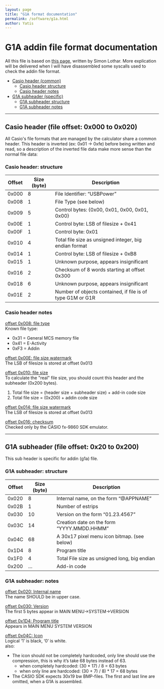 ```yaml
---
layout: page
title: "G1A format documentation"
permalink: /software/g1a.html
author: Yatis
---
```


# G1A addin file format documentation

All this file is based on [this page](https://bible.planet-casio.com/simlo/chm/v20/fx9860_G1A.htm), written by Simon Lothar.
More explication will be delivered when I will have disassembled some syscalls used to check the addin file format.

* [Casio header (common)](#casio-header-file-offset-0x000-to-0x020)
  * [Casio header structure](#casio-header-structure)
  * [Casio header notes](#casio-header-notes)
* [G1A subheader (specific)](#g1a-subheader-file-offset-0x20-to-0x200)
  * [G1A subheader structure](#g1a-subheader-structure)
  * [G1A subheader notes](#g1a-subheader-notes)

---

## Casio header (file offset: 0x000 to 0x020)

All Casio's file formats that are managed by the calculator share a common header.
This header is inverted (ex: 0x01 -> 0xfe) before being written and read, so a description of the inverted file data make more sense than the normal file data:

### Casio header: structure

| Offset | Size (byte) | Description                                                |
|--------|-------------|------------------------------------------------------------|
| 0x000  | 8           | File Identifier: “USBPower”                                |
| 0x008  | 1           | File Type (see below)                                      |
| 0x009  | 5           | Control bytes: {0x00, 0x01, 0x00, 0x01, 0x00}              |
| 0x00E  | 1           | Control byte: LSB of filesize + 0x41                       |
| 0x00F  | 1           | Control byte: 0x01                                         |
| 0x010  | 4           | Total file size as unsigned integer, big endian format     |
| 0x014  | 1           | Control byte: LSB of filesize + 0xB8                       |
| 0x015  | 1           | Unknown purpose, appears insignificant                     |
| 0x016  | 2           | Checksum of 8 words starting at offset 0x300               |
| 0x018  | 6           | Unknown purpose, appears insignificant                     |
| 0x01E  | 2           | Number of objects contained, if file is of type G1M or G1R |

### Casio header notes

<u>offset 0x008: file type</u><br>
Known file type:

* 0x31 = General MCS memory file
* 0x41 = E-Activity
* 0xF3 = Addin

<u>offset 0x00E: file size watermark</u><br>
The LSB of filesize is stored at offset 0x013

<u>offset 0x010: file size</u><br>
To calculate the "real" file size, you should count this header and the
subheader (0x200 bytes).<br>
1) Total file size = (header size + subheader size) + add-in code size<br>
2) Total file size = (0x200) + addin code size

<u>offset 0x014: file size watermark</u><br>
The LSB of filesize is stored at offset 0x013

<u>offset 0x016: checksum</u><br>
Checked only by the CASIO fx-9860 SDK emulator.

---

## G1A subheader (file offset: 0x20 to 0x200)

This sub header is specific for addin (g1a) file.

### G1A subheader: structure

| Offset | Size (byte) | Description                                  |
|--------|-------------|----------------------------------------------|
| 0x020  | 8           | Internal name, on the form “@APPNAME”        |
| 0x02B  | 1           | Number of estrips                            |
| 0x030  | 10          | Version on the form “01.23.4567”             |
| 0x03C  | 14          | Creation date on the form “YYYY.MMDD.HHMM”   |
| 0x04C  | 68          | A 30x17 pixel menu icon bitmap. (see below)  |
| 0x1D4  | 8           | Program title                                |
| 0x1F0  | 4           | Total File size as unsigned long, big endian |
| 0x200  | …           | Add-in code                                  |

### G1A subheader: notes

<u>offset 0x020: Internal name</u><br>
The name SHOULD be in upper case.

<u>offset 0x030: Version</u><br>
The first 5 bytes appear in MAIN MENU->SYSTEM->VERSION

<u>offset 0x1D4: Program title</u><br>
Appears in MAIN MENU SYSTEM VERSION

<u>offset 0x04C: Icon</u><br>
Logical ‘1’ is black, ‘0’ is white.<br>
also:

* The icon should not be completely hardcoded, only line should use the
compression, this is why it’s take 68 bytes instead of 63.
	* when completely hardcoded: (30 * 17) / 8 = 63 bytes
	* when only line are hardcoded: (30 + 7) / 8) * 17 = 68 bytes
* The CASIO SDK expects 30x19 bw BMP-files. The first and last line are omitted, when a G1A is assembled.

